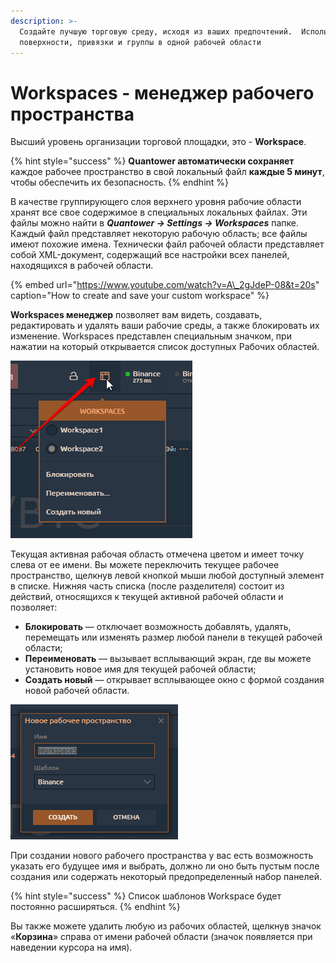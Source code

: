 ```yaml
---
description: >-
  Создайте лучшую торговую среду, исходя из ваших предпочтений.  Используйте
  поверхности, привязки и группы в одной рабочей области
---
```


# Workspaces - менеджер рабочего пространства

Высший уровень организации торговой площадки, это - **Workspace**. 

{% hint style="success" %}
**Quantower автоматически сохраняет** каждое рабочее пространство в свой локальный файл **каждые 5 минут**, чтобы обеспечить их безопасность.
{% endhint %}

В качестве группирующего слоя верхнего уровня рабочие области хранят все свое содержимое в специальных локальных файлах. Эти файлы можно найти в _**Quantower -&gt; Settings -&gt; Workspaces**_ папке. Каждый файл представляет некоторую рабочую область; все файлы имеют похожие имена. Технически файл рабочей области представляет собой XML-документ, содержащий все настройки всех панелей, находящихся в рабочей области.

{% embed url="https://www.youtube.com/watch?v=A\_2gJdeP-08&t=20s" caption="How to create and save your custom workspace" %}

**Workspaces менеджер** позволяет вам видеть, создавать, редактировать и удалять ваши рабочие среды, а также блокировать их изменение. Workspaces представлен специальным значком, при нажатии на который открывается список доступных Рабочих областей.

![](../.gitbook/assets/vorkspeis.png)

Текущая активная рабочая область отмечена цветом и имеет точку слева от ее имени. Вы можете переключить текущее рабочее пространство, щелкнув левой кнопкой мыши любой доступный элемент в списке. Нижняя часть списка \(после разделителя\) состоит из действий, относящихся к текущей активной рабочей области и позволяет:

* **Блокировать** — отключает возможность добавлять, удалять, перемещать или изменять размер любой панели в текущей рабочей области;
* **Переименовать** — вызывает всплывающий экран, где вы можете установить новое имя для текущей рабочей области;
* **Создать новый** — открывает всплывающее окно с формой создания новой рабочей области.

![](../.gitbook/assets/novoe-rabochee-prostranstvo%20%281%29.png)

При создании нового рабочего пространства у вас есть возможность указать его будущее имя и выбрать, должно ли оно быть пустым после создания или содержать некоторый предопределенный набор панелей.

{% hint style="success" %}
Список шаблонов Workspace будет постоянно расширяться.
{% endhint %}

Вы также можете удалить любую из рабочих областей, щелкнув значок «**Корзина**» справа от имени рабочей области \(значок появляется при наведении курсора на имя\).

